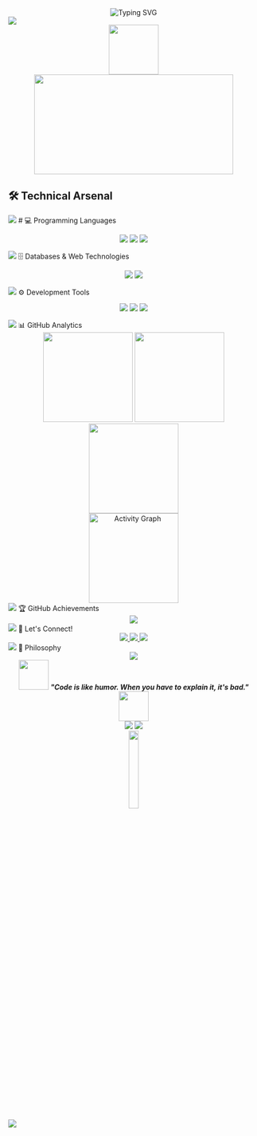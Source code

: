 <div align="center"> <img src="https://readme-typing-svg.herokuapp.com?font=Fira+Code&size=32&duration=2800&pause=2000&color=800000&center=true&vCenter=true&width=940&lines=Hi+there!+I'm+Pejay+%F0%9F%96%A4;Computer+Science+%7C+Digital+Forensics;Developer+%7C+Problem+Solver;Turning+Logic+Into+Impact" alt="Typing SVG" /> 
</div> 
<img src="https://user-images.githubusercontent.com/73097560/115834477-dbab4500-a447-11eb-908a-139a6edaec5c.gif">
<div align="center"> <img src="https://media.giphy.com/media/M9gbBd9nbDrOTu1Mqx/giphy.gif" width="100"/> </div> <div align="center"> <img src="https://media.giphy.com/media/qgQUggAC3Pfv687qPC/giphy.gif" width="400" height="200"/> </div> 

## 🛠️ Technical Arsenal
<img src="https://user-images.githubusercontent.com/73097560/115834477-dbab4500-a447-11eb-908a-139a6edaec5c.gif">
# 💻 Programming Languages

<p align="center"> <img src="https://img.shields.io/badge/Java-ED8B00?style=for-the-badge&logo=openjdk&logoColor=white&labelColor=800000" /> <img src="https://img.shields.io/badge/JavaScript-F7DF1E?style=for-the-badge&logo=javascript&logoColor=black&labelColor=800000" /> <img src="https://img.shields.io/badge/Python-3776AB?style=for-the-badge&logo=python&logoColor=white&labelColor=800000" /> </p> 
<img src="https://user-images.githubusercontent.com/73097560/115834477-dbab4500-a447-11eb-908a-139a6edaec5c.gif">
🗄️ Databases & Web Technologies

<p align="center"> <img src="https://img.shields.io/badge/MySQL-4479A1?style=for-the-badge&logo=mysql&logoColor=white&labelColor=800000" /> <img src="https://img.shields.io/badge/MS_SQL-CC2927?style=for-the-badge&logo=microsoftsqlserver&logoColor=white&labelColor=800000" /> </p> 
<img src="https://user-images.githubusercontent.com/73097560/115834477-dbab4500-a447-11eb-908a-139a6edaec5c.gif">
⚙️ Development Tools

<p align="center"> <img src="https://img.shields.io/badge/Git-F05032?style=for-the-badge&logo=git&logoColor=white&labelColor=800000" /> <img src="https://img.shields.io/badge/GitHub-181717?style=for-the-badge&logo=github&logoColor=white&labelColor=800000" /> <img src="https://img.shields.io/badge/VS_Code-007ACC?style=for-the-badge&logo=visualstudiocode&logoColor=white&labelColor=800000" /> </p> 
<img src="https://user-images.githubusercontent.com/73097560/115834477-dbab4500-a447-11eb-908a-139a6edaec5c.gif">
📊 GitHub Analytics

<div align="center"> <img height="180em" src="https://github-readme-stats.vercel.app/api?username=perdsssssss&show_icons=true&theme=dark&bg_color=0d1117&border_color=800000&title_color=800000&text_color=ffffff&icon_color=800000"/> <img height="180em" src="https://github-readme-stats.vercel.app/api/top-langs/?username=perdsssssss&layout=compact&theme=dark&bg_color=0d1117&border_color=800000&title_color=800000&text_color=ffffff"/> </div> <div align="center"> <img height="180em" src="https://github-readme-streak-stats.herokuapp.com/?user=perdsssssss&theme=dark&background=0d1117&border=800000&stroke=800000&ring=800000&fire=ff6666&currStreakNum=ffffff&sideNums=ffffff&currStreakLabel=800000&sideLabels=800000&dates=ffffff" /> </div> <div align="center"> <img height="180em" src="https://github-readme-activity-graph.vercel.app/graph?username=perdsssssss&bg_color=0d1117&color=ffffff&line=800000&point=ff6666&area=true&hide_border=false&border_color=800000&theme=react-dark" alt="Activity Graph" /> </div> 
<img src="https://user-images.githubusercontent.com/73097560/115834477-dbab4500-a447-11eb-908a-139a6edaec5c.gif">
🏆 GitHub Achievements

<div align="center"> <img src="https://github-profile-trophy.vercel.app/?username=perdsssssss&theme=darkhub&no-frame=true&no-bg=false&margin-w=4&row=1"/> </div> 
<img src="https://user-images.githubusercontent.com/73097560/115834477-dbab4500-a447-11eb-908a-139a6edaec5c.gif">
🤝 Let's Connect!

<div align="center"> <a href="https://www.facebook.com/ferds.corbs2" target="_blank"> <img src="https://img.shields.io/badge/Facebook-1877F2?style=for-the-badge&logo=facebook&logoColor=white&labelColor=800000" /> </a> <a href="https://instagram.com/pejayyyy" target="_blank"> <img src="https://img.shields.io/badge/Instagram-E4405F?style=for-the-badge&logo=instagram&logoColor=white&labelColor=800000" /> </a> <a href="mailto:ferdinandcorbin26@gmail.com" target="_blank"> <img src="https://img.shields.io/badge/Email-D14836?style=for-the-badge&logo=gmail&logoColor=white&labelColor=800000" /> </a> </div> 
<img src="https://user-images.githubusercontent.com/73097560/115834477-dbab4500-a447-11eb-908a-139a6edaec5c.gif">
💭 Philosophy

<div align="center"> <img src="https://quotes-github-readme.vercel.app/api?type=horizontal&theme=dark&quote=In%20the%20world%20of%20digital%20forensics,%20every%20byte%20tells%20a%20story.&author=Digital%20Detective" /> </div> <div align="center"> <img src="https://media.giphy.com/media/LnQjpWaON8nhr21vNW/giphy.gif" width="60"> <em><b>"Code is like humor. When you have to explain it, it's bad."</b></em> <img src="https://media.giphy.com/media/LnQjpWaON8nhr21vNW/giphy.gif" width="60"> </div> <div align="center"> <img src="https://komarev.com/ghpvc/?username=perdsssssss&color=800000&style=for-the-badge&label=Profile+Views" /> <img src="https://img.shields.io/github/followers/perdsssssss?style=for-the-badge&color=800000&labelColor=000000" /> </div> <div align="center"> <img src="https://media.giphy.com/media/jpVnC65DmYeyRL4LHS/giphy.gif" width="20%"> </div>
<img src="https://user-images.githubusercontent.com/73097560/115834477-dbab4500-a447-11eb-908a-139a6edaec5c.gif">
